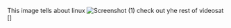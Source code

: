 This image tells about linux
![Screenshot (1)](https://user-images.githubusercontent.com/90969586/142181973-e6da2c04-4262-4e72-80e6-e7ae7d2b7e94.png)
check out yhe rest of videosat []
